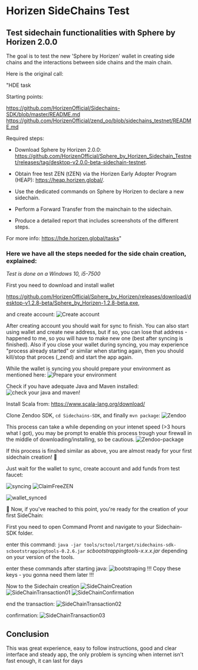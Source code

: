 # Horizen SideChains Test
## Test sidechain functionalities with Sphere by Horizen 2.0.0

The goal is to test the new 'Sphere by Horizen' wallet 
in creating side chains and the interactions between side chains and the main chain. 

Here is the original call:

"HDE task

Starting points:

https://github.com/HorizenOfficial/Sidechains-SDK/blob/master/README.md
https://github.com/HorizenOfficial/zend_oo/blob/sidechains_testnet/README.md

Required steps:

* Download Sphere by Horizen 2.0.0: https://github.com/HorizenOfficial/Sphere_by_Horizen_Sidechain_Testnet/releases/tag/desktop-v2.0.0-beta-sidechain-testnet.

* Obtain free test ZEN (tZEN) via the Horizen Early Adopter Program (HEAP): https://heap.horizen.global/.

* Use the dedicated commands on Sphere by Horizen to declare a new sidechain.

* Perform a Forward Transfer from the mainchain to the sidechain.

* Produce a detailed report that includes screenshots of the different steps.

For more info: https://hde.horizen.global/tasks"

### **Here we have all the steps needed for the side chain creation, explained:** ###
*Test is done on a Windows 10, i5-7500*

First you need to download and install wallet 

https://github.com/HorizenOfficial/Sphere_by_Horizen/releases/download/desktop-v1.2.8-beta/Sphere_by_Horizen-1.2.8-beta.exe,

and create account:
![Create account](https://github.com/infinitEnigma/HorizenSideChains_test/blob/main/Assets/CreateAcc.png)

After creating account you should wait for sync to finish. You can also start using wallet and create new address, but if so, you can lose that address - happened to me, so you will have to make new one (best after syncing is finished). 
Also if you close your wallet during syncing, you may experience "process already started" or similar when starting again, then you should kill/stop that proces (_zend) and start the app again.

While the wallet is syncing you should prepare your environment as mentioned here:
![Prepare your environment](https://github.com/infinitEnigma/HorizenSideChains_test/blob/main/Assets/requirements.jpg)

Check if you have adequate Java and Maven installed:
![check your java and maven!](https://github.com/infinitEnigma/HorizenSideChains_test/blob/main/Assets/java-and-maven.png)

Install Scala from: https://www.scala-lang.org/download/

Clone Zendoo SDK, 
`cd Sidechains-SDK`,
and finally `mvn package`:
![Zendoo](https://github.com/infinitEnigma/HorizenSideChains_test/blob/main/Assets/cloning%20Zendoo%20SDK.png)

This process can take a while depending on your intenet speed (>3 hours what I got), you may be prompt to enable this process trough your firewall in the middle of downloading/installing, so be cautious.
![Zendoo-package](https://github.com/infinitEnigma/HorizenSideChains_test/blob/main/Assets/package%20-%20Zendoo%20SDK.png)

If this process is finshed similar as above, you are almost ready for your first sidechain creation! :tada:

Just wait for the wallet to sync, create account and add funds from test faucet:

![syncing](https://github.com/infinitEnigma/HorizenSideChains_test/blob/main/Assets/syncing.jpg)
![ClaimFreeZEN](https://github.com/infinitEnigma/HorizenSideChains_test/blob/main/Assets/claim-free-ZEN.png)

![wallet_synced](https://github.com/infinitEnigma/HorizenSideChains_test/blob/main/Assets/synced.png)

:tada:
Now, if you've reached to this point, you're ready for the creation of your first SideChain:

First you need to open Command Promt and navigate to your Sidechain-SDK folder. 

enter this command: 
`java -jar tools/sctool/target/sidechains-sdk-scbootstrappingtools-0.2.6.jar` *scbootstrappingtools-x.x.x.jar* depending on your version
of the tools.

enter these commands after starting java:
![bootstraping](https://github.com/infinitEnigma/HorizenSideChains_test/blob/main/Assets/start-bootstrapping2.png)
!!! Copy these keys - you gonna need them later !!!

Now to the Sidechain creation
![SideChainCreation](https://github.com/infinitEnigma/HorizenSideChains_test/blob/main/Assets/sidechain-creation.png)
![SideChainTransaction01](https://github.com/infinitEnigma/HorizenSideChains_test/blob/main/Assets/sidechain-transaction.png)
![SideChainConfirmation](https://github.com/infinitEnigma/HorizenSideChains_test/blob/main/Assets/sidechain-creation_wait-confirmation.png)

end the transaction:
![SideChainTransaction02](https://github.com/infinitEnigma/HorizenSideChains_test/blob/main/Assets/sidechain-transaction01.png)

confirmation:
![SideChainTransaction03](https://github.com/infinitEnigma/HorizenSideChains_test/blob/main/Assets/sidechain-transaction04.png)

## Conclusion ##
This was great experience, easy to follow instructions, good and clear interface and steady app, the only problem is syncing when internet isn't fast enough, it can last for days
